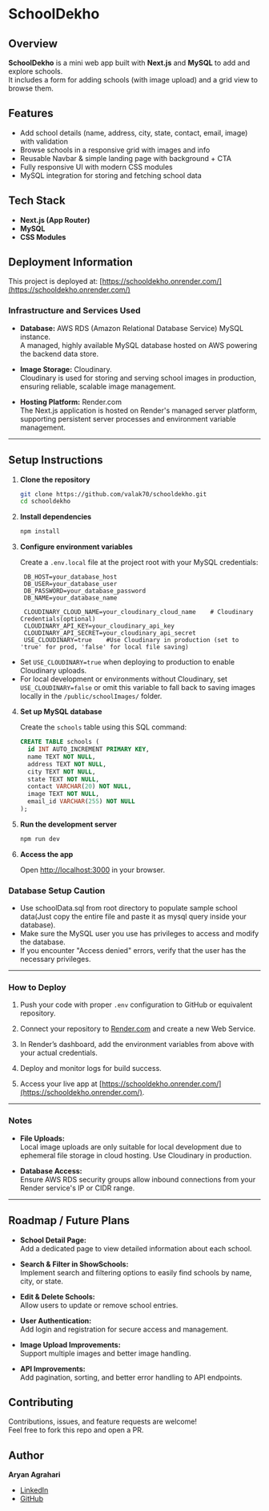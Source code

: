 
# SchoolDekho

## Overview
**SchoolDekho** is a mini web app built with **Next.js** and **MySQL** to add and explore schools.  
It includes a form for adding schools (with image upload) and a grid view to browse them.

## Features
- Add school details (name, address, city, state, contact, email, image) with validation  
- Browse schools in a responsive grid with images and info  
- Reusable Navbar & simple landing page with background + CTA  
- Fully responsive UI with modern CSS modules  
- MySQL integration for storing and fetching school data  

## Tech Stack
- **Next.js (App Router)**  
- **MySQL**  
- **CSS Modules**
  
## Deployment Information

This project is deployed at: [https://schooldekho.onrender.com/](https://schooldekho.onrender.com/)

### Infrastructure and Services Used

- **Database:** AWS RDS (Amazon Relational Database Service) MySQL instance.  
  A managed, highly available MySQL database hosted on AWS powering the backend data store.

- **Image Storage:** Cloudinary.  
  Cloudinary is used for storing and serving school images in production, ensuring reliable, scalable image management.

- **Hosting Platform:** Render.com  
  The Next.js application is hosted on Render's managed server platform, supporting persistent server processes and environment variable management.

---


## Setup Instructions

1. **Clone the repository**

   ```bash
   git clone https://github.com/valak70/schooldekho.git
   cd schooldekho
   ```

2. **Install dependencies**

   ```bash
   npm install
   ```

3. **Configure environment variables**

   Create a `.env.local` file at the project root with your MySQL credentials:

   ```
    DB_HOST=your_database_host
    DB_USER=your_database_user
    DB_PASSWORD=your_database_password
    DB_NAME=your_database_name
   
    CLOUDINARY_CLOUD_NAME=your_cloudinary_cloud_name    # Cloudinary Credentials(optional)
    CLOUDINARY_API_KEY=your_cloudinary_api_key
    CLOUDINARY_API_SECRET=your_cloudinary_api_secret
    USE_CLOUDINARY=true    #Use Cloudinary in production (set to 'true' for prod, 'false' for local file saving)
   
   ```
- Set `USE_CLOUDINARY=true` when deploying to production to enable Cloudinary uploads.
- For local development or environments without Cloudinary, set `USE_CLOUDINARY=false` or omit this variable to fall back to saving images locally in the `/public/schoolImages/` folder.
4. **Set up MySQL database**

   Create the `schools` table using this SQL command:

   ```sql
   CREATE TABLE schools (
     id INT AUTO_INCREMENT PRIMARY KEY,
     name TEXT NOT NULL,
     address TEXT NOT NULL,
     city TEXT NOT NULL,
     state TEXT NOT NULL,
     contact VARCHAR(20) NOT NULL,
     image TEXT NOT NULL,
     email_id VARCHAR(255) NOT NULL
   );
   ```

5. **Run the development server**

   ```bash
   npm run dev
   ```

6. **Access the app**

   Open [http://localhost:3000](http://localhost:3000) in your browser.


### Database Setup Caution
- Use schoolData.sql from root directory to populate sample school data(Just copy the entire file and paste it as mysql query inside your database).
- Make sure the MySQL user you use has privileges to access and modify the database.
- If you encounter "Access denied" errors, verify that the user has the necessary privileges.

---
### How to Deploy

1. Push your code with proper `.env` configuration to GitHub or equivalent repository.

2. Connect your repository to [Render.com](https://render.com) and create a new Web Service.

3. In Render’s dashboard, add the environment variables from above with your actual credentials.

4. Deploy and monitor logs for build success.

5. Access your live app at [https://schooldekho.onrender.com/](https://schooldekho.onrender.com/).

---

### Notes

- **File Uploads:**  
  Local image uploads are only suitable for local development due to ephemeral file storage in cloud hosting. Use Cloudinary in production.

- **Database Access:**  
  Ensure AWS RDS security groups allow inbound connections from your Render service's IP or CIDR range.

---


## Roadmap / Future Plans

- **School Detail Page:**  
  Add a dedicated page to view detailed information about each school.

- **Search & Filter in ShowSchools:**  
  Implement search and filtering options to easily find schools by name, city, or state.

- **Edit & Delete Schools:**  
  Allow users to update or remove school entries.

- **User Authentication:**  
  Add login and registration for secure access and management.

- **Image Upload Improvements:**  
  Support multiple images and better image handling.

- **API Improvements:**  
  Add pagination, sorting, and better error handling to API endpoints.

##  Contributing

Contributions, issues, and feature requests are welcome!  
Feel free to fork this repo and open a PR.


##  Author

**Aryan Agrahari**  
- [LinkedIn](https://www.linkedin.com/in/valak70/)  
- [GitHub](https://github.com/valak70)  
